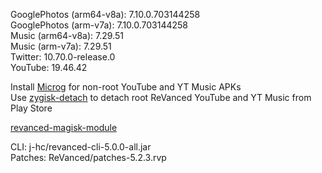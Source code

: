 GooglePhotos (arm64-v8a): 7.10.0.703144258  
GooglePhotos (arm-v7a): 7.10.0.703144258  
Music (arm64-v8a): 7.29.51  
Music (arm-v7a): 7.29.51  
Twitter: 10.70.0-release.0  
YouTube: 19.46.42  

Install [Microg](https://github.com/ReVanced/GmsCore/releases) for non-root YouTube and YT Music APKs  
Use [zygisk-detach](https://github.com/j-hc/zygisk-detach) to detach root ReVanced YouTube and YT Music from Play Store  

[revanced-magisk-module](https://github.com/Vucko130/revanced-magisk-module)
  
CLI: j-hc/revanced-cli-5.0.0-all.jar  
Patches: ReVanced/patches-5.2.3.rvp    
